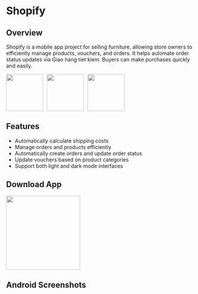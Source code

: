 # Shopify

## Overview

Shopify is a mobile app project for selling furniture, allowing store owners to efficiently manage products, vouchers, and orders. It helps automate order status updates via Giao hang tiet kiem. Buyers can make purchases quickly and easily.
<div style="display: flex; align-items: center; gap: 10px;">
    <img src="https://inkythuatso.com/uploads/thumbnails/800/2023/05/logo-ghtk-slogan-27-15-24-03.jpg" height="100">
    <img src="https://i.ytimg.com/vi/rAcWLPQIL38/maxresdefault.jpg" height="100">
    <img src="https://encrypted-tbn0.gstatic.com/images?q=tbn:ANd9GcT2T5AgxcntDbWFIvCg0cr4mgeNYOuZeBeWgQ&s" height="100">

</div>

## Features

- Automatically calculate shipping costs
- Manage orders and products efficiently
-  Automatically create orders and update order status
-  Update vouchers based on product categories
- Support both light and dark mode interfaces

## Download App

<a href="https://github.com/DangCaoHau2004/ecommerce-shopify/releases/download/v1.0.0/app-release.apk">
  <img src="https://playerzon.com/asset/download.png" width="200"/>
</a>




## Android Screenshots
